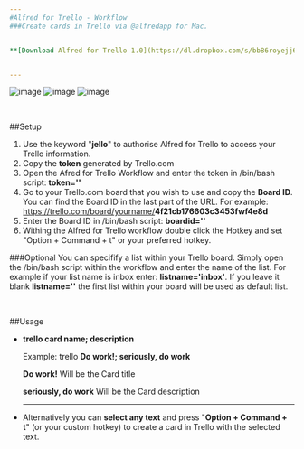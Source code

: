 ```yaml
---
#Alfred for Trello - Workflow
###Create cards in Trello via @alfredapp for Mac.


**[Download Alfred for Trello 1.0](https://dl.dropbox.com/s/bb86royejj6r7o7/index.html)**


---
```


![image](https://dl.dropbox.com/u/695443/alfredfortrello/alfred.png)
![image](https://dl.dropbox.com/u/695443/alfredfortrello/notification.png)
![image](https://dl.dropbox.com/u/695443/alfredfortrello/trello.png)

<br>

##Setup

1. Use the keyword "<b>jello</b>" to authorise Alfred for Trello to access your Trello information.
2. Copy the **token** generated by Trello.com
3. Open the Afred for Trello Workflow and enter the token in /bin/bash script: **token=''**
4. Go to your Trello.com board that you wish to use and copy the **Board ID**. You can find the Board ID in the last part of the URL. For example: https://trello.com/board/yourname/<b>4f21cb176603c3453fwf4e8d</b>
5. Enter the Board ID in /bin/bash script: **boardid=''**
6. Withing the Alfred for Trello workflow double click the Hotkey and set "Option + Command + t" or your preferred hotkey.


###Optional
You can specifify a list within your Trello board. 
Simply open the /bin/bash script within the workflow and enter the name of the list. For example if your list name is inbox enter:  **listname='inbox'**.
If you leave it blank **listname=''** the first list within your board will be used as default list.


<br>

##Usage

* **trello card name; description**


	Example: trello **Do work!; seriously, do work**

	**Do work!** Will be the Card title 

	**seriously, do work** Will be the Card description

	---

*  Alternatively you can **select any text** and press "<b>Option + Command + t</b>" (or your custom hotkey) to create a card in Trello with the selected text.
